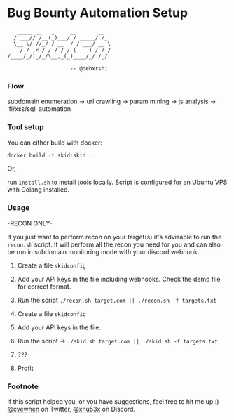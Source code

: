 # Bug Bounty Automation Setup

```
   _____ __   _     __       __
  / ___// /__(_)___/ / _____/ /_
  \__ \/ //_/ / __  / / ___/ __ \
 ___/ / ,< / / /_/ / (__  ) / / /
/____/_/|_/_/\__,_(_)____/_/ /_/

                    -- @debxrshi

```

### Flow

subdomain enumeration -> url crawling -> param mining -> js analysis -> lfi/xss/sqli automation

### Tool setup

You can either build with docker:

```sh
docker build -t skid:skid .
```

Or,

run `install.sh` to install tools locally. Script is configured for an Ubuntu VPS with Golang installed.

### Usage

-RECON  ONLY-

If you just want to perform recon on your target(s) it's advisable to run the `recon.sh` script. It will perform all the recon you need for you and can also be run in subdomain monitoring mode with your discord webhook.

1. Create a file `skidconfig`
1. Add your API keys in the file including webhooks. Check the demo file for correct format.
1. Run the script `./recon.sh target.com || ./recon.sh -f targets.txt`

1. Create a file `skidconfig`
1. Add your API keys in the file. 
1. Run the script -> `./skid.sh target.com || ./skid.sh -f targets.txt`
1. ???
1. Profit

### Footnote

If this script helped you, or you have suggestions, feel free to hit me up :) [@cvewhen](https://x.com/cvewhen) on Twitter, [@xnu53x](discord.gg) on Discord.
